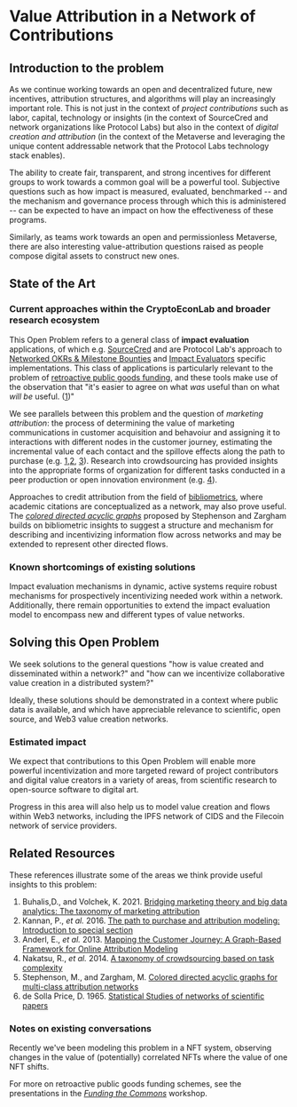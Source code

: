 # Value Attribution in a Network of Contributions

## Introduction to the problem

As we continue working towards an open and decentralized future, new incentives, attribution structures, and algorithms will play an increasingly important role. This is not just in the context of _project contributions_ such as labor, capital, technology or insights (in the context of SourceCred and network organizations like Protocol Labs) but also in the context of _digital creation and attribution_ (in the context of the Metaverse and leveraging the unique content addressable network that  the Protocol Labs technology stack enables). 

The ability to create fair, transparent, and strong incentives for different groups to work towards a common goal will be a powerful tool. Subjective questions such as how impact is measured, evaluated, benchmarked -- and the mechanism and governance process through which this is administered -- can be expected to have an impact on how  the effectiveness of these programs.

Similarly, as teams work towards an open and permissionless Metaverse, there are also interesting value-attribution questions raised as people compose digital assets to construct new ones. 

## State of the Art

### Current approaches within the CryptoEconLab and broader research ecosystem

This Open Problem refers to  a general class of  **impact evaluation** applications, of which e.g. [SourceCred](https://sourcecred.io/) and are Protocol Lab's approach to [Networked OKRs & Milestone Bounties](https://youtu.be/pJqdkuOMe98) and [Impact Evaluators](https://youtu.be/dpLtrugjfMc) specific implementations. This class of applications is particularly relevant to the problem of [retroactive public goods funding](https://medium.com/ethereum-optimism/retroactive-public-goods-funding-33c9b7d00f0c), and these tools make use of the observation that "it's easier to agree on what _was_ useful than on what _will be_ useful. ([1](https://medium.com/ethereum-optimism/retroactive-public-goods-funding-33c9b7d00f0c))"

We see parallels between this problem and the question of *marketing attribution*: the process of determining the value of marketing communications in customer acquisition and behavoiur and assigning it to interactions with different nodes in the customer journey, estimating the incremental value of each contact and the spillove effects along the path to purchase (e.g. [1](https://www.sciencedirect.com/science/article/abs/pii/S0268401220314523?via%3Dihub),[2](https://pure.rug.nl/ws/files/81649379/The_path_to_purchase_and_attribution_modeling_Introduction_to_special_section.pdf), [3](https://papers.ssrn.com/sol3/papers.cfm?abstract_id=2343077)). Research into crowdsourcing has provided insights into the appropriate forms of organization for different tasks conducted in a peer production or open innovation environment (e.g. [4](https://journals.sagepub.com/doi/10.1177/0165551514550140)). 

Approaches to credit attribution from the field of [bibliometrics](https://garfield.library.upenn.edu/papers/pricenetworks1965.pdf), where academic citations are conceptualized as a network, may also prove useful. The [*colored directed acyclic graphs*](https://gateway.pinata.cloud/ipfs/Qmed7oNVNfMQftA8zvWxNS7h2JLwkwcGCuBEsAqovEqjPy) proposed by Stephenson and Zargham builds on bibliometric insights to suggest a structure and mechanism for describing and incentivizing information flow across networks and may be extended to represent other directed flows. 

### Known shortcomings of existing solutions

Impact evaluation mechanisms in dynamic, active systems require robust mechanisms for prospectively incentivizing needed work within a network. Additionally, there remain opportunities to extend the impact evaluation model to encompass new and different types of value networks.

## Solving this Open Problem

We seek solutions to the general questions "how is value created and disseminated within a network?" and "how can we incentivize collaborative value creation in a distributed system?"

Ideally, these solutions should be demonstrated in a context where public data is available, and which have appreciable relevance to scientific, open source, and Web3 value creation networks.

### Estimated impact

We expect that contributions to this Open Problem will enable more powerful incentivization and more targeted reward of project contributors and digital value creators in a variety of areas, from scientific research to open-source software to digital art.

Progress in this area will also help us to model value creation and flows within Web3 networks, including the IPFS network of CIDS and the Filecoin network of service providers.


## Related Resources

These references illustrate some of the areas we think provide useful insights to this problem: 

1. Buhalis,D., and Volchek, K. 2021. [Bridging marketing theory and big data analytics: The taxonomy of marketing attribution](https://www.sciencedirect.com/science/article/abs/pii/S0268401220314523?via%3Dihub)
2. Kannan, P., _et al._ 2016. [The path to purchase and attribution modeling: Introduction to special section](https://pure.rug.nl/ws/files/81649379/The_path_to_purchase_and_attribution_modeling_Introduction_to_special_section.pdf)
3. Anderl, E., _et al._ 2013. [Mapping the Customer Journey: A Graph-Based Framework for Online Attribution Modeling](https://papers.ssrn.com/sol3/papers.cfm?abstract_id=2343077)
4. Nakatsu, R., _et al._ 2014. [A taxonomy of crowdsourcing based on task complexity](https://journals.sagepub.com/doi/10.1177/0165551514550140)
5. Stephenson, M., and Zargham, M. [Colored directed acyclic graphs for multi-class attribution networks](https://gateway.pinata.cloud/ipfs/Qmed7oNVNfMQftA8zvWxNS7h2JLwkwcGCuBEsAqovEqjPy)
6. de Solla Price, D. 1965. [Statistical Studies of networks of scientific papers](https://garfield.library.upenn.edu/papers/pricenetworks1965.pdf)

### Notes on existing conversations

Recently we've been modeling this problem in a NFT system, observing  changes in the value of (potentially) correlated NFTs where the value of one NFT shifts.


For more on retroactive public goods funding schemes, see the presentations in the  [_Funding the Commons_](https://fundingthecommons.io/) workshop.

